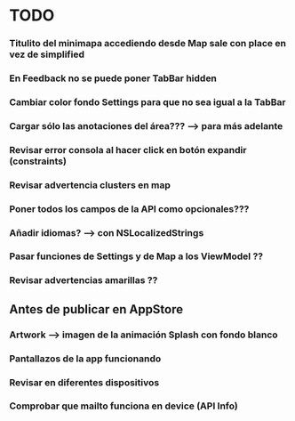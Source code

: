 
# TODO

### Titulito del minimapa accediendo desde Map sale con place en vez de simplified
### En Feedback no se puede poner TabBar hidden
### Cambiar color fondo Settings para que no sea igual a la TabBar



### Cargar sólo las anotaciones del área??? --> para más adelante

### Revisar error consola al hacer click en botón expandir (constraints)
### Revisar advertencia clusters en map
### Poner todos los campos de la API como opcionales???

### Añadir idiomas? --> con NSLocalizedStrings




### Pasar funciones de Settings y de Map a los ViewModel ??
### Revisar advertencias amarillas ??



## Antes de publicar en AppStore

### Artwork --> imagen de la animación Splash con fondo blanco
### Pantallazos de la app funcionando
### Revisar en diferentes dispositivos
### Comprobar que mailto funciona en device (API Info)

